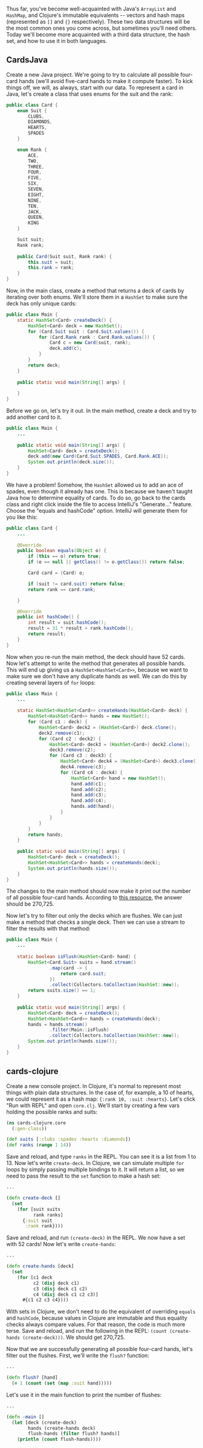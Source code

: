 Thus far, you've become well-acquainted with Java's `ArrayList` and `HashMap`, and Clojure's immutable equivalents -- vectors and hash maps (represented as `[]` and `{}` respectively). These two data structures will be the most common ones you come across, but sometimes you'll need others. Today we'll become more acquainted with a third data structure, the hash set, and how to use it in both languages.

## CardsJava

Create a new Java project. We're going to try to calculate all possible four-card hands (we'll avoid five-card hands to make it compute faster). To kick things off, we will, as always, start with our data. To represent a card in Java, let's create a class that uses enums for the suit and the rank:

```java
public class Card {
    enum Suit {
        CLUBS,
        DIAMONDS,
        HEARTS,
        SPADES
    }

    enum Rank {
        ACE,
        TWO,
        THREE,
        FOUR,
        FIVE,
        SIX,
        SEVEN,
        EIGHT,
        NINE,
        TEN,
        JACK,
        QUEEN,
        KING
    }

    Suit suit;
    Rank rank;
    
    public Card(Suit suit, Rank rank) {
        this.suit = suit;
        this.rank = rank;
    }
}
```

Now, in the main class, create a method that returns a deck of cards by iterating over both enums. We'll store them in a `HashSet` to make sure the deck has only unique cards:

```java
public class Main {
    static HashSet<Card> createDeck() {
        HashSet<Card> deck = new HashSet();
        for (Card.Suit suit : Card.Suit.values()) {
            for (Card.Rank rank : Card.Rank.values()) {
                Card c = new Card(suit, rank);
                deck.add(c);
            }
        }
        return deck;
    }
    
    public static void main(String[] args) {
        
    }
}
```

Before we go on, let's try it out. In the main method, create a deck and try to add another card to it.

```java
public class Main {
    ...
    
    public static void main(String[] args) {
        HashSet<Card> deck = createDeck();
        deck.add(new Card(Card.Suit.SPADES, Card.Rank.ACE));
        System.out.println(deck.size());
    }
}
```

We have a problem! Somehow, the `HashSet` allowed us to add an ace of spades, even though it already has one. This is because we haven't taught Java how to determine equality of cards. To do so, go back to the cards class and right click inside the file to access IntelliJ's "Generate..." feature. Choose the "equals and hashCode" option. IntelliJ will generate them for you like this:

```java
public class Card {
    ...
    
    @Override
    public boolean equals(Object o) {
        if (this == o) return true;
        if (o == null || getClass() != o.getClass()) return false;

        Card card = (Card) o;

        if (suit != card.suit) return false;
        return rank == card.rank;

    }

    @Override
    public int hashCode() {
        int result = suit.hashCode();
        result = 31 * result + rank.hashCode();
        return result;
    }
}
```

Now when you re-run the main method, the deck should have 52 cards. Now let's attempt to write the method that generates all possible hands. This will end up giving us a `HashSet<HashSet<Card>>`, because we want to make sure we don't have any duplicate hands as well. We can do this by creating several layers of `for` loops:

```java
public class Main {
    ...
    
    static HashSet<HashSet<Card>> createHands(HashSet<Card> deck) {
        HashSet<HashSet<Card>> hands = new HashSet();
        for (Card c1 : deck) {
            HashSet<Card> deck2 = (HashSet<Card>) deck.clone();
            deck2.remove(c1);
            for (Card c2 : deck2) {
                HashSet<Card> deck3 = (HashSet<Card>) deck2.clone();
                deck3.remove(c2);
                for (Card c3 : deck3) {
                    HashSet<Card> deck4 = (HashSet<Card>) deck3.clone();
                    deck4.remove(c3);
                    for (Card c4 : deck4) {
                        HashSet<Card> hand = new HashSet();
                        hand.add(c1);
                        hand.add(c2);
                        hand.add(c3);
                        hand.add(c4);
                        hands.add(hand);
                    }
                }
            }
        }
        return hands;
    }
    
    public static void main(String[] args) {
        HashSet<Card> deck = createDeck();
        HashSet<HashSet<Card>> hands = createHands(deck);
        System.out.println(hands.size());
    }
}
```

The changes to the main method should now make it print out the number of all possible four-card hands. According to [this resource](http://people.math.sfu.ca/~alspach/comp17/), the answer should be 270,725.

Now let's try to filter out only the decks which are flushes. We can just make a method that checks a single deck. Then we can use a stream to filter the results with that method:

```java
public class Main {
    ...
    
    static boolean isFlush(HashSet<Card> hand) {
        HashSet<Card.Suit> suits = hand.stream()
                .map(card -> {
                    return card.suit;
                })
                .collect(Collectors.toCollection(HashSet::new));
        return suits.size() == 1;
    }
    
    public static void main(String[] args) {
        HashSet<Card> deck = createDeck();
        HashSet<HashSet<Card>> hands = createHands(deck);
        hands = hands.stream()
                .filter(Main::isFlush)
                .collect(Collectors.toCollection(HashSet::new));
        System.out.println(hands.size());
    }
}
```

## cards-clojure

Create a new console project. In Clojure, it's normal to represent most things with plain data structures. In the case of, for example, a 10 of hearts, we could represent it as a hash map: `{:rank 10, :suit :hearts}`. Let's click "Run with REPL" and open `core.clj`. We'll start by creating a few vars holding the possible ranks and suits:

```clojure
(ns cards-clojure.core
  (:gen-class))

(def suits [:clubs :spades :hearts :diamonds])
(def ranks (range 1 14))
```

Save and reload, and type `ranks` in the REPL. You can see it is a list from 1 to 13. Now let's write `create-deck`. In Clojure, we can simulate multiple `for` loops by simply passing multiple bindings to it. It will return a list, so we need to pass the result to the `set` function to make a hash set:

```clojure
...

(defn create-deck []
  (set
    (for [suit suits
          rank ranks]
      {:suit suit
       :rank rank})))
```

Save and reload, and run `(create-deck)` in the REPL. We now have a set with 52 cards! Now let's write `create-hands`:

```clojure
...

(defn create-hands [deck]
  (set
    (for [c1 deck
          c2 (disj deck c1)
          c3 (disj deck c1 c2)
          c4 (disj deck c1 c2 c3)]
      #{c1 c2 c3 c4})))
```

With sets in Clojure, we don't need to do the equivalent of overriding `equals` and `hashCode`, because values in Clojure are immutable and thus equality checks always compare values. For that reason, the code is much more terse. Save and reload, and run the following in the REPL: `(count (create-hands (create-deck)))`. We should get 270,725.

Now that we are successfully generating all possible four-card hands, let's filter out the flushes. First, we'll write the `flush?` function:

```clojure
...

(defn flush? [hand]
  (= 1 (count (set (map :suit hand)))))
```

Let's use it in the main function to print the number of flushes:

```clojure
...

(defn -main []
  (let [deck (create-deck)
        hands (create-hands deck)
        flush-hands (filter flush? hands)]
    (println (count flush-hands))))
```
